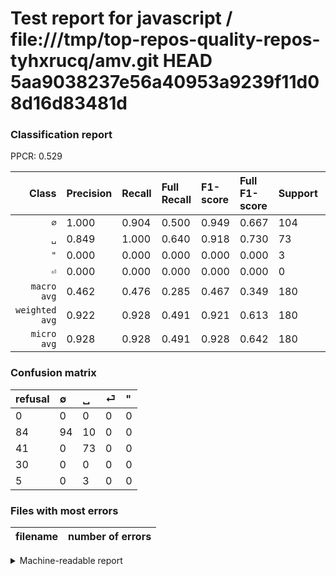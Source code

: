 # Test report for javascript / file:///tmp/top-repos-quality-repos-tyhxrucq/amv.git HEAD 5aa9038237e56a40953a9239f11d08d16d83481d

### Classification report

PPCR: 0.529

| Class | Precision | Recall | Full Recall | F1-score | Full F1-score | Support | Full Support | PPCR |
|------:|:----------|:-------|:------------|:---------|:---------|:--------|:-------------|:-----|
| `∅` | 1.000| 0.904| 0.500| 0.949| 0.667| 104| 188| 0.553 |
| `␣` | 0.849| 1.000| 0.640| 0.918| 0.730| 73| 114| 0.640 |
| `"` | 0.000| 0.000| 0.000| 0.000| 0.000| 3| 8| 0.375 |
| `⏎` | 0.000| 0.000| 0.000| 0.000| 0.000| 0| 30| 0.000 |
| `macro avg` | 0.462| 0.476| 0.285| 0.467| 0.349| 180| 340| 0.529 |
| `weighted avg` | 0.922| 0.928| 0.491| 0.921| 0.613| 180| 340| 0.529 |
| `micro avg` | 0.928| 0.928| 0.491| 0.928| 0.642| 180| 340| 0.529 |

### Confusion matrix

|refusal|  ∅| ␣| ⏎| "| 
|:---|:---|:---|:---|:---|
|0 |0 |0 |0 |0 |
|84 |94 |10 |0 |0 |
|41 |0 |73 |0 |0 |
|30 |0 |0 |0 |0 |
|5 |0 |3 |0 |0 |

### Files with most errors

| filename | number of errors|
|:----:|:-----|

<details>
    <summary>Machine-readable report</summary>
```json
{
  "cl_report": {"\"": {"f1-score": 0.0, "precision": 0.0, "recall": 0.0, "support": 3}, "macro avg": {"f1-score": 0.46693348580141036, "precision": 0.4622093023255814, "recall": 0.47596153846153844, "support": 180}, "micro avg": {"f1-score": 0.9277777777777778, "precision": 0.9277777777777778, "recall": 0.9277777777777778, "support": 180}, "weighted avg": {"f1-score": 0.9209940071575292, "precision": 0.9220284237726099, "recall": 0.9277777777777778, "support": 180}, "\u2205": {"f1-score": 0.9494949494949495, "precision": 1.0, "recall": 0.9038461538461539, "support": 104}, "\u23ce": {"f1-score": 0.0, "precision": 0.0, "recall": 0.0, "support": 0}, "\u2423": {"f1-score": 0.9182389937106918, "precision": 0.8488372093023255, "recall": 1.0, "support": 73}},
  "cl_report_full": {"\"": {"f1-score": 0.0, "precision": 0.0, "recall": 0.0, "support": 8}, "macro avg": {"f1-score": 0.3491666666666666, "precision": 0.4622093023255814, "recall": 0.2850877192982456, "support": 340}, "micro avg": {"f1-score": 0.6423076923076922, "precision": 0.9277777777777778, "recall": 0.49117647058823527, "support": 340}, "weighted avg": {"f1-score": 0.6133921568627452, "precision": 0.8375512995896033, "recall": 0.49117647058823527, "support": 340}, "\u2205": {"f1-score": 0.6666666666666666, "precision": 1.0, "recall": 0.5, "support": 188}, "\u23ce": {"f1-score": 0.0, "precision": 0.0, "recall": 0.0, "support": 30}, "\u2423": {"f1-score": 0.73, "precision": 0.8488372093023255, "recall": 0.6403508771929824, "support": 114}},
  "ppcr": 0.5294117647058824
}
```
</details>
